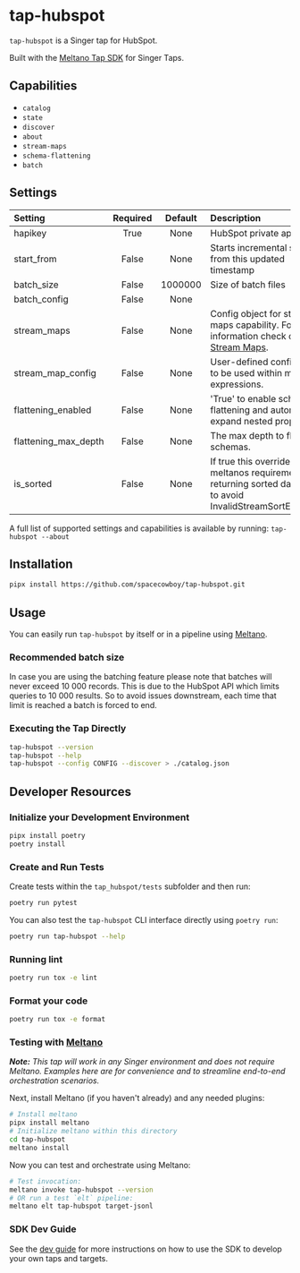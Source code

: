 # tap-hubspot

`tap-hubspot` is a Singer tap for HubSpot.

Built with the [Meltano Tap SDK](https://sdk.meltano.com) for Singer Taps.

## Capabilities

* `catalog`
* `state`
* `discover`
* `about`
* `stream-maps`
* `schema-flattening`
* `batch`

## Settings

| Setting             | Required | Default | Description |
|:--------------------|:--------:|:-------:|:------------|
| hapikey             | True     | None    | HubSpot private app token |
| start_from          | False    | None    | Starts incremental stream from this updated timestamp |
| batch_size          | False    | 1000000 | Size of batch files |
| batch_config        | False    | None    |             |
| stream_maps         | False    | None    | Config object for stream maps capability. For more information check out [Stream Maps](https://sdk.meltano.com/en/latest/stream_maps.html). |
| stream_map_config   | False    | None    | User-defined config values to be used within map expressions. |
| flattening_enabled  | False    | None    | 'True' to enable schema flattening and automatically expand nested properties. |
| flattening_max_depth| False    | None    | The max depth to flatten schemas. |
| is_sorted           | False    | None    | If true this override meltanos requirement of returning sorted data. Use to avoid InvalidStreamSortException. |

A full list of supported settings and capabilities is available by running: `tap-hubspot --about`

## Installation

```bash
pipx install https://github.com/spacecowboy/tap-hubspot.git
```

## Usage

You can easily run `tap-hubspot` by itself or in a pipeline using [Meltano](https://meltano.com/).

### Recommended batch size

In case you are using the batching feature please note that batches will never exceed 10 000 records. This is due to the
HubSpot API which limits queries to 10 000 results. So to avoid issues downstream, each time that limit is reached a
batch is forced to end.

### Executing the Tap Directly

```bash
tap-hubspot --version
tap-hubspot --help
tap-hubspot --config CONFIG --discover > ./catalog.json
```

## Developer Resources

### Initialize your Development Environment

```bash
pipx install poetry
poetry install
```

### Create and Run Tests

Create tests within the `tap_hubspot/tests` subfolder and
  then run:

```bash
poetry run pytest
```

You can also test the `tap-hubspot` CLI interface directly using `poetry run`:

```bash
poetry run tap-hubspot --help
```

### Running lint

```bash
poetry run tox -e lint
```

### Format your code

```bash
poetry run tox -e format
```

### Testing with [Meltano](https://www.meltano.com)

_**Note:** This tap will work in any Singer environment and does not require Meltano.
Examples here are for convenience and to streamline end-to-end orchestration scenarios._

Next, install Meltano (if you haven't already) and any needed plugins:

```bash
# Install meltano
pipx install meltano
# Initialize meltano within this directory
cd tap-hubspot
meltano install
```

Now you can test and orchestrate using Meltano:

```bash
# Test invocation:
meltano invoke tap-hubspot --version
# OR run a test `elt` pipeline:
meltano elt tap-hubspot target-jsonl
```

### SDK Dev Guide

See the [dev guide](https://sdk.meltano.com/en/latest/dev_guide.html) for more instructions on how to use the SDK to
develop your own taps and targets.
